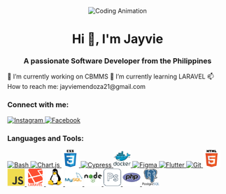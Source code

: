  <p align="center"> <img src="https://media.giphy.com/media/3oEjI6SIIHBdRxXI40/giphy.gif https://media3.giphy.com/media/v1.Y2lkPTc5MGI3NjExbjB1cXAzOTdhNTJoY3JraTI3cTM0ZDFoZDRxZnUyNW01c2E5MGV5ciZlcD12MV9pbnRlcm5hbF9naWZfYnlfaWQmY3Q9Zw/wBSsIKHZB1jb6log86/giphy.gif" alt="Coding Animation" width="100"> </p> <h1 align="center">Hi 👋, I'm Jayvie</h1> <h3 align="center">A passionate Software Developer from the Philippines</h3>
🔭 I’m currently working on CBMMS
🌱 I’m currently learning LARAVEL
📫 How to reach me: jayviemendoza21@gmail.com
<h3 align="left">Connect with me:</h3> <p align="left"> <!-- Instagram (Static Colored Icon) --> <a href="https://instagram.com/jjayv_11" target="_blank" rel="noopener noreferrer"> <img src="https://upload.wikimedia.org/wikipedia/commons/thumb/e/e7/Instagram_logo_2016.svg/40px-Instagram_logo_2016.svg.png" alt="Instagram" height="40" width="40"> </a> <!-- Facebook (Animated Icon) --> <a href="https://www.facebook.com/jayvie.mendoza.370" target="_blank" rel="noopener noreferrer"> <img src="https://www.animatedimages.org/data/media/637/animated-facebook-logo-image-0021.gif" alt="Facebook" height="40" width="40"> </a> </p> <h3 align="left">Languages and Tools:</h3> <p align="left"> <a href="https://www.gnu.org/software/bash/" target="_blank" rel="noopener noreferrer"> <img src="https://www.vectorlogo.zone/logos/gnu_bash/gnu_bash-icon.svg" alt="Bash" width="40" height="40"> </a> <a href="https://www.chartjs.org" target="_blank" rel="noopener noreferrer"> <img src="https://www.chartjs.org/media/logo-title.svg" alt="Chart.js" width="40" height="40"> </a> <a href="https://www.w3schools.com/css/" target="_blank" rel="noopener noreferrer"> <img src="https://raw.githubusercontent.com/devicons/devicon/master/icons/css3/css3-original-wordmark.svg" alt="CSS3" width="40" height="40"> </a> <a href="https://www.cypress.io" target="_blank" rel="noopener noreferrer"> <img src="https://raw.githubusercontent.com/simple-icons/simple-icons/6e46ec1fc23b60c8fd0d2f2ff46db82e16dbd75f/icons/cypress.svg" alt="Cypress" width="40" height="40"> </a> <a href="https://www.docker.com/" target="_blank" rel="noopener noreferrer"> <img src="https://raw.githubusercontent.com/devicons/devicon/master/icons/docker/docker-original-wordmark.svg" alt="Docker" width="40" height="40"> </a> <a href="https://www.figma.com/" target="_blank" rel="noopener noreferrer"> <img src="https://www.vectorlogo.zone/logos/figma/figma-icon.svg" alt="Figma" width="40" height="40"> </a> <a href="https://flutter.dev" target="_blank" rel="noopener noreferrer"> <img src="https://www.vectorlogo.zone/logos/flutterio/flutterio-icon.svg" alt="Flutter" width="40" height="40"> </a> <a href="https://git-scm.com/" target="_blank" rel="noopener noreferrer"> <img src="https://www.vectorlogo.zone/logos/git-scm/git-scm-icon.svg" alt="Git" width="40" height="40"> </a> <a href="https://www.w3.org/html/" target="_blank" rel="noopener noreferrer"> <img src="https://raw.githubusercontent.com/devicons/devicon/master/icons/html5/html5-original-wordmark.svg" alt="HTML5" width="40" height="40"> </a> <a href="https://developer.mozilla.org/en-US/docs/Web/JavaScript" target="_blank" rel="noopener noreferrer"> <img src="https://raw.githubusercontent.com/devicons/devicon/master/icons/javascript/javascript-original.svg" alt="JavaScript" width="40" height="40"> </a> <a href="https://laravel.com/" target="_blank" rel="noopener noreferrer"> <img src="https://raw.githubusercontent.com/devicons/devicon/master/icons/laravel/laravel-plain-wordmark.svg" alt="Laravel" width="40" height="40"> </a> <a href="https://www.linux.org/" target="_blank" rel="noopener noreferrer"> <img src="https://raw.githubusercontent.com/devicons/devicon/master/icons/linux/linux-original.svg" alt="Linux" width="40" height="40"> </a> <a href="https://www.mysql.com/" target="_blank" rel="noopener noreferrer"> <img src="https://raw.githubusercontent.com/devicons/devicon/master/icons/mysql/mysql-original-wordmark.svg" alt="MySQL" width="40" height="40"> </a> <a href="https://nodejs.org" target="_blank" rel="noopener noreferrer"> <img src="https://raw.githubusercontent.com/devicons/devicon/master/icons/nodejs/nodejs-original-wordmark.svg" alt="Node.js" width="40" height="40"> </a> <a href="https://www.photoshop.com/en" target="_blank" rel="noopener noreferrer"> <img src="https://raw.githubusercontent.com/devicons/devicon/master/icons/photoshop/photoshop-line.svg" alt="Photoshop" width="40" height="40"> </a> <a href="https://www.php.net" target="_blank" rel="noopener noreferrer"> <img src="https://raw.githubusercontent.com/devicons/devicon/master/icons/php/php-original.svg" alt="PHP" width="40" height="40"> </a> <a href="https://www.postgresql.org" target="_blank" rel="noopener noreferrer"> <img src="https://raw.githubusercontent.com/devicons/devicon/master/icons/postgresql/postgresql-original-wordmark.svg" alt="PostgreSQL" width="40" height="40"> </a> </p>
